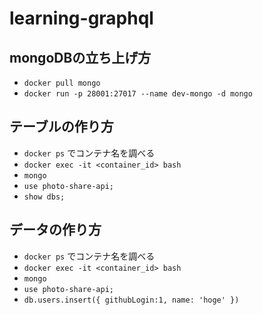 # learning-graphql

## mongoDBの立ち上げ方

 - `docker pull mongo`
 - `docker run -p 28001:27017 --name dev-mongo -d mongo`

## テーブルの作り方

 - `docker ps` でコンテナ名を調べる
 - `docker exec -it <container_id> bash`
 - `mongo`
 - `use photo-share-api;`
 - `show dbs;`

## データの作り方

 - `docker ps` でコンテナ名を調べる
 - `docker exec -it <container_id> bash`
 - `mongo`
 - `use photo-share-api;`
 - `db.users.insert({ githubLogin:1, name: 'hoge' })`
